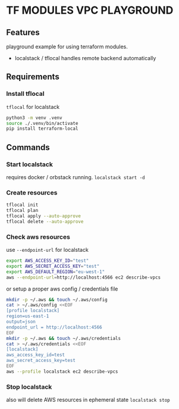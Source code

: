 # TF MODULES VPC PLAYGROUND

## Features
playground example for using terraform modules.
- localstack / tflocal handles remote backend automatically

## Requirements

### Install tflocal
`tflocal` for localstack

```bash
python3 -m venv .venv
source ./.venv/bin/activate
pip install terraform-local
```

## Commands

### Start localstack
requires docker / orbstack running.
`localstack start -d`

### Create resources
```bash
tflocal init
tflocal plan
tflocal apply --auto-approve
tflocal delete --auto-approve
```

### Check aws resources
use `--endpoint-url` for localstack
```bash
export AWS_ACCESS_KEY_ID="test"
export AWS_SECRET_ACCESS_KEY="test"
export AWS_DEFAULT_REGION="eu-west-1"
aws --endpoint-url=http://localhost:4566 ec2 describe-vpcs
```

or setup a proper aws config / credentials file
```bash
mkdir -p ~/.aws && touch ~/.aws/config
cat > ~/.aws/config <<EOF
[profile localstack]
region=us-east-1
output=json
endpoint_url = http://localhost:4566
EOF
mkdir -p ~/.aws && touch ~/.aws/credentials
cat > ~/.aws/credentials <<EOF
[localstack]
aws_access_key_id=test
aws_secret_access_key=test
EOF
aws --profile localstack ec2 describe-vpcs
```

### Stop localstack
also will delete AWS resources in ephemeral state
`localstack stop`